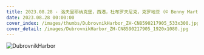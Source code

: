 ```yaml
---
title: 2023.08.28 - 洛夫里耶纳克堡，西港，杜布罗夫尼克，克罗地亚 (© Benny Marty/Shutterstock)
date: 2023.08.28 00:00:00
cover_index: /images/thumbs/DubrovnikHarbor_ZH-CN8590217905_533x300.jpg
cover_detail: /images/DubrovnikHarbor_ZH-CN8590217905_1920x1080.jpg
---
```


![DubrovnikHarbor](/images/DubrovnikHarbor_ZH-CN8590217905_1920x1080.jpg)
